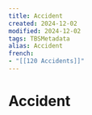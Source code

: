 ```yaml
---
title: Accident
created: 2024-12-02
modified: 2024-12-02
tags: TBSMetadata
alias: Accident
french:
- "[[120 Accidents]]"
---
```

# Accident

